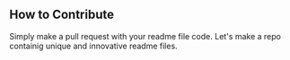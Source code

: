 ## How to Contribute
Simply make a pull request with your readme file code. Let's make a repo containig unique and innovative readme files.
